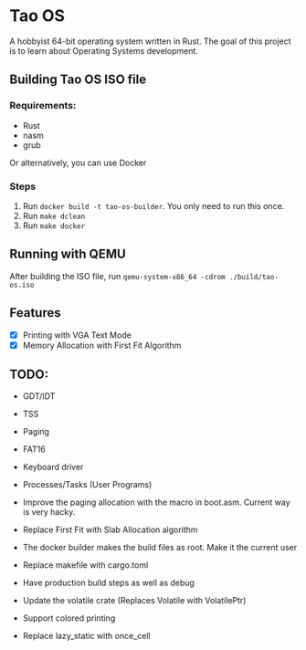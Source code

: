 # Tao OS

A hobbyist 64-bit operating system written in Rust. The goal of this project is to learn about Operating Systems development. 

## Building Tao OS ISO file

### Requirements:
- Rust
- nasm
- grub

Or alternatively, you can use Docker

### Steps

1. Run `docker build -t tao-os-builder`. You only need to run this once.
2. Run `make dclean`
3. Run `make docker` 

## Running with QEMU

After building the ISO file, run `qemu-system-x86_64 -cdrom ./build/tao-os.iso`

## Features

- [x] Printing with VGA Text Mode
- [x] Memory Allocation with First Fit Algorithm

## TODO:

- GDT/IDT
- TSS
- Paging
- FAT16
- Keyboard driver
- Processes/Tasks (User Programs)

- Improve the paging allocation with the macro in boot.asm. Current way is very hacky.
- Replace First Fit with Slab Allocation algorithm
- The docker builder makes the build files as root. Make it the current user
- Replace makefile with cargo.toml
- Have production build steps as well as debug
- Update the volatile crate (Replaces Volatile with VolatilePtr)
- Support colored printing
- Replace lazy_static with once_cell
